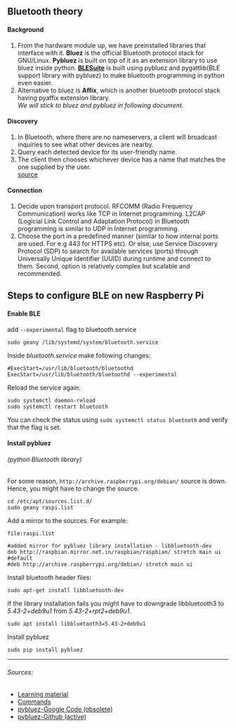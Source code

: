 ## Bluetooth theory

#### Background
1. From the hardware module up, we have preinstalled libraries that interface with it. **Bluez** is the official Bluetooth protocol stack for GNU/Linux. **Pybluez** is built on top of it as an extension library to use bluez inside python. [**BLESuite**](https://github.com/nccgroup/BLESuite) is built using pybluez and pygattlib(BLE support library with pybluez) to make bluetooth programming in python even easier.
2. Alternative to bluez is **Affix**, which is another bluetooth protocol stack having pyaffix extension library.  
*We will stick to bluez and pybluez in following document.*

#### Discovery
1. In Bluetooth, where there are no nameservers, a client will broadcast inquiries to see what other devices are nearby.
2. Query each detected device for its user-friendly name.
3. The client then chooses whichever device has a name that matches the one supplied by the user.  
[source](https://people.csail.mit.edu/albert/bluez-intro/x79.html)

#### Connection
1. Decide upon transport protocol. RFCOMM (Radio Frequency Communication) works like TCP in Internet programming. L2CAP (Logicial Link Control and Adaptation Protocol) in Bluetooth programming is similar to UDP in Internet programming.
2. Choose the port in a predefined manner (similar to how internal ports are used. For e.g 443 for HTTPS etc). Or else, use Service Discovery Protocol (SDP) to search for available services (ports) through Universally Unique Identifier (UUID) during runtime and connect to them. Second, option is relatively complex but scalable and recommended.

## Steps to configure BLE on new Raspberry Pi

#### Enable BLE
add `--experimental` flag to bluetooth.service
```
sudo geany /lib/systemd/system/bluetooth.service
```
Inside *bluetooth.service* make following changes:
```
#ExecStart=/usr/lib/bluetooth/bluetoothd
ExecStart=/usr/lib/bluetooth/bluetoothd --experimental
```

Reload the service again:
```
sudo systemctl daemon-reload
sudo systemctl restart bluetooth
```
You can check the status using `sudo systemctl status bluetooth` and verify that the flag is set.

#### Install pybluez
###### (python Bluetooth library)
For some reason, `http://archive.raspberrypi.org/debian/` source is down. Hence, you might have to change the source.
```
cd /etc/apt/sources.list.d/
sudo geany raspi.list
```

Add a mirror to the sources. For example:  

`file:raspi.list`
```
#added mirror for pybluez library installation - libbluetooth-dev
deb http://raspbian.mirror.net.in/raspbian/raspbian/ stretch main ui
#default
#deb http://archive.raspberrypi.org/debian/ stretch main ui
```

Install bluetooth header files:
```
sudo apt-get install libbluetooth-dev
```
If the library installation fails you might have to downgrade libbluetooth3 to *5.43-2+deb9u1* from *5.43-2+rpt2+deb9u1*.
```
sudo apt install libbluetooth3=5.43-2+deb9u1
```

Install pybluez
```
sudo pip install pybluez
```

***
###### Sources:
* [Learning material](https://people.csail.mit.edu/albert/bluez-intro/c212.html)
* [Commands](https://gist.github.com/lexruee/fa2e55aab4380cf266fb)
* [pybluez-Google Code  (obsolete)](https://code.google.com/archive/p/pybluez/)
* [pybluez-Github (active)](https://github.com/karulis/pybluez)
